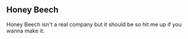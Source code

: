 Honey Beech
------------


Honey Beech isn't a real company but it should be so hit me up if you wanna make it.